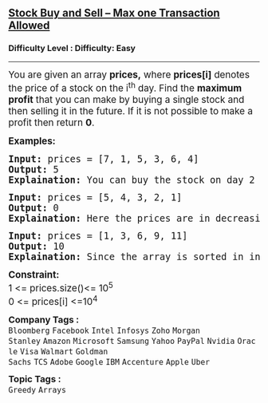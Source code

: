 <h2><a href="https://www.geeksforgeeks.org/problems/buy-stock-2/1?page=1&company=Infosys&sortBy=latest">Stock Buy and Sell – Max one Transaction Allowed</a></h2><h3>Difficulty Level : Difficulty: Easy</h3><hr><div class="problems_problem_content__Xm_eO"><p><span style="font-size: 14pt;">You are given an array <strong>prices,</strong> where <strong>prices[i]</strong> denotes the price of a stock on the i<sup>th</sup> day. Find the <strong>maximum profit</strong> that you can make by buying a single stock and then selling it in the future. If it is not possible to make a profit then return <strong>0</strong>.<br></span></p>
<p><span style="font-size: 14pt;"><strong>Examples:</strong></span></p>
<pre><span style="font-size: 14pt;"><strong>Input: </strong>prices = [7, 1, 5, 3, 6, 4]<br><strong>Output:</strong> 5 <br><strong>Explaination:</strong> You can buy the stock on day 2 at price = 1 and sell it on day 5 at price = 6. Hence, the profit is 5 and that is the maximum that we can obtain from the given prices.</span></pre>
<pre><span style="font-size: 14pt;"><strong>Input: </strong>prices = [5, 4, 3, 2, 1]<br><strong>Output:</strong> 0 <br><strong>Explaination:</strong> Here the prices are in decreasing order, hence if we buy any day then we cannot sell it at a greater price. Hence, the answer is 0.<br></span></pre>
<pre><span style="font-size: 14pt;"><strong>Input: </strong>prices = [1, 3, 6, 9, 11]</span><br><span style="font-size: 14pt;"><strong>Output:</strong> 10 </span><br><span style="font-size: 14pt;"><strong>Explaination:</strong> Since the array is sorted in increasing order, we can make maximum profit by buying at price[0] and selling at price[n-1]</span></pre>
<p><span style="font-size: 14pt;"><strong>Constraint:</strong><br>1 &lt;= prices.size()&lt;= 10<sup>5</sup></span><br><span style="font-size: 14pt;">0 &lt;= prices[i] &lt;=10<sup>4</sup></span></p></div><p><span style=font-size:18px><strong>Company Tags : </strong><br><code>Bloomberg</code>&nbsp;<code>Facebook</code>&nbsp;<code>Intel</code>&nbsp;<code>Infosys</code>&nbsp;<code>Zoho</code>&nbsp;<code>Morgan Stanley</code>&nbsp;<code>Amazon</code>&nbsp;<code>Microsoft</code>&nbsp;<code>Samsung</code>&nbsp;<code>Yahoo</code>&nbsp;<code>PayPal</code>&nbsp;<code>Nvidia</code>&nbsp;<code>Oracle</code>&nbsp;<code>Visa</code>&nbsp;<code>Walmart</code>&nbsp;<code>Goldman Sachs</code>&nbsp;<code>TCS</code>&nbsp;<code>Adobe</code>&nbsp;<code>Google</code>&nbsp;<code>IBM</code>&nbsp;<code>Accenture</code>&nbsp;<code>Apple</code>&nbsp;<code>Uber</code>&nbsp;<br><p><span style=font-size:18px><strong>Topic Tags : </strong><br><code>Greedy</code>&nbsp;<code>Arrays</code>&nbsp;